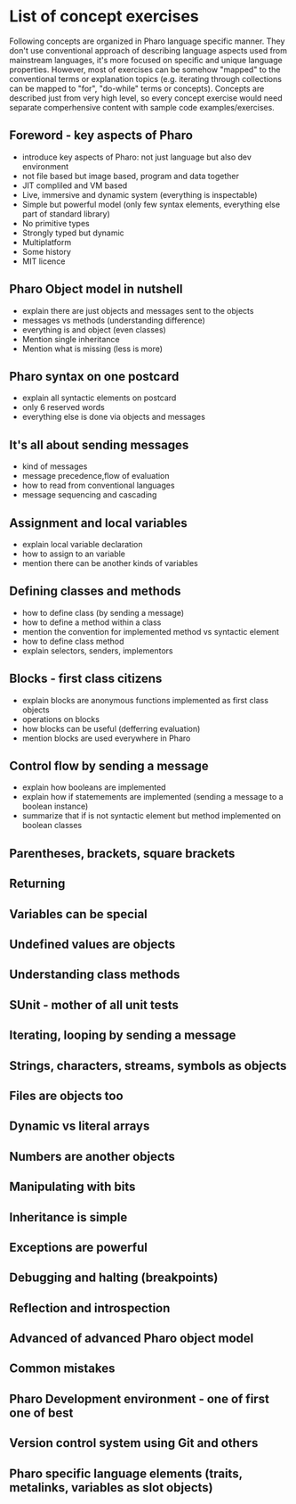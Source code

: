 # List of concept exercises
Following concepts are organized in Pharo language specific manner. They don't use conventional approach of describing language aspects used from mainstream languages, it's more focused on specific and unique language properties. However, most of exercises can be somehow "mapped" to the conventional terms or explanation topics (e.g. iterating through collections can be mapped to "for", "do-while" terms or concepts).
Concepts are described just from very high level, so every concept exercise would need separate comperhensive content with sample code examples/exercises.

## Foreword - key aspects of Pharo
- introduce key aspects of Pharo: not just language but also dev environment
- not file based but image based, program and data together
- JIT compliled and VM based
- Live, immersive and dynamic system (everything is inspectable)
- Simple but powerful model (only few syntax elements, everything else part of standard library)
- No primitive types
- Strongly typed but dynamic
- Multiplatform
- Some history
- MIT licence

## Pharo Object model in nutshell
- explain there are just objects and messages sent to the objects
- messages vs methods (understanding difference)
- everything is and object (even classes)
- Mention single inheritance
- Mention what is missing (less is more)

## Pharo syntax on one postcard
- explain all syntactic elements on postcard
- only 6 reserved words
- everything else is done via objects and messages

## It's all about sending messages
- kind of messages
- message precedence,flow of evaluation
- how to read from conventional languages
- message sequencing and cascading

## Assignment and local variables
- explain local variable declaration
- how to assign to an variable
- mention there can be another kinds of variables

## Defining classes and methods
- how to define class (by sending a message)
- how to define a method within a class
- mention the convention for implemented method vs syntactic element 
- how to define class method
- explain selectors, senders, implementors

## Blocks - first class citizens
- explain blocks are anonymous functions implemented as first class objects
- operations on blocks
- how blocks can be useful (defferring evaluation)
- mention blocks are used everywhere in Pharo

## Control flow by sending a message
- explain how booleans are implemented
- explain how if statemements are implemented (sending a message to a boolean instance)
- summarize that if is not syntactic element but method implemented on boolean classes

## Parentheses, brackets, square brackets
## Returning
## Variables can be special
## Undefined values are objects
## Understanding class methods
## SUnit - mother of all unit tests
## Iterating, looping by sending a message
## Strings, characters, streams, symbols as objects
## Files are objects too
## Dynamic vs literal arrays
## Numbers are another objects
## Manipulating with bits
## Inheritance is simple
## Exceptions are powerful
## Debugging and halting (breakpoints)
## Reflection and introspection
## Advanced of advanced Pharo object model
## Common mistakes
## Pharo Development environment - one of first one of best
## Version control system using Git and others
## Pharo specific language elements (traits, metalinks, variables as slot objects)
